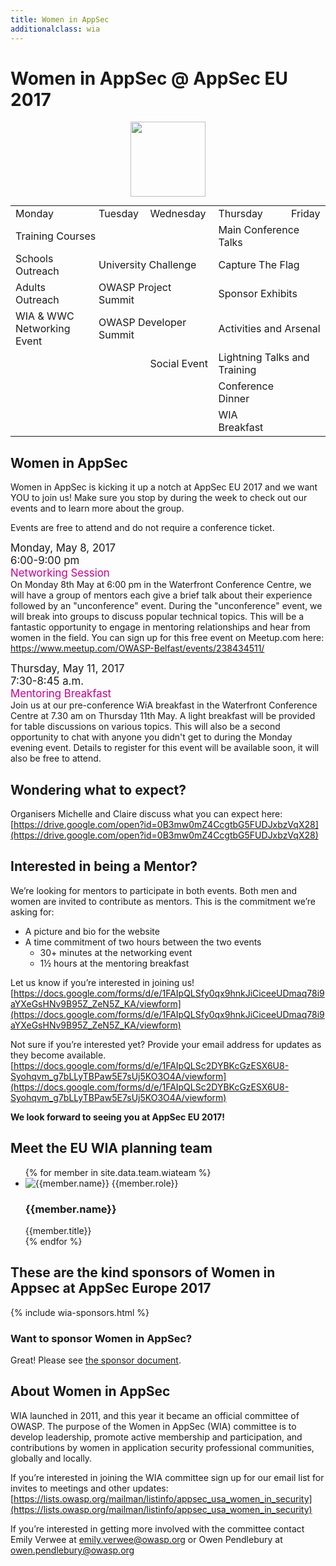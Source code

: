 ```yaml
---
title: Women in AppSec
additionalclass: wia
---
```


<h1>Women in AppSec @ AppSec EU 2017</h1>

<div style="text-align: center;"> 
<img src="/assets/images/WIA_Logo-215x300.png" style="float: none; width: 120px; margin: 0px 0px 1em 0px;">
</div>

<div class="nomargins">
<table class="arrowed" style="max-width: 99em; margin:0 auto; margin-bottom: 1em">
<tr><td>Monday</td><td>Tuesday</td><td>Wednesday</td><td>Thursday</td><td>Friday</td></tr>
<tr><td colspan="3">Training Courses</td><td colspan="2">Main Conference Talks</td></tr>
<tr><td>Schools Outreach</td><td colspan="2">University Challenge</td><td colspan="2">Capture The Flag</td></tr>
<tr><td>Adults Outreach</td><td colspan="2">OWASP Project Summit</td><td colspan="2">Sponsor Exhibits</td></tr>
<tr><td class="wia">WIA & WWC Networking Event</td><td colspan="2">OWASP Developer Summit</td><td colspan="2">Activities and Arsenal</td></tr>
<tr><td colspan="2" class="white"></td><td>Social Event</td><td colspan="2">Lightning Talks and Training</td></tr>
<tr><td colspan="3" class="white"></td><td>Conference Dinner</td></tr>
<tr><td colspan="3" class="white"></td><td colspan="1" class="wia">WIA Breakfast</td></tr>
</table>
</div>

## Women in AppSec

Women in AppSec is kicking it up a notch at AppSec EU 2017 and we want YOU to join us! Make sure you stop by during the week to check out our events and to learn more about the group.

Events are free to attend and do not require a conference ticket.

<p><div style="font-size: 120%">
Monday, May 8, 2017<br>
6:00-9:00 pm<br>
<span style="color: #c5008f">Networking Session</span></div>
On Monday 8th May at 6:00 pm in the Waterfront Conference Centre, we will have a group of mentors each give a brief talk about their experience followed by an "unconference" event. During the "unconference" event, we will break into groups to discuss popular technical topics. This will be a fantastic opportunity to engage in mentoring relationships and hear from women in the field.
You can sign up for this free event on Meetup.com here:  
<a href="https://www.meetup.com/OWASP-Belfast/events/238434511/">https://www.meetup.com/OWASP-Belfast/events/238434511/</a> 
</p>

<p><div style="font-size: 120%">
Thursday, May 11, 2017<br> 
7:30-8:45 a.m.<br>
<span style="color: #c5008f">Mentoring Breakfast</span></div>
Join us at our pre-conference WiA breakfast in the Waterfront Conference Centre at 7.30 am on Thursday 11th May. A light breakfast will be provided for table discussions on various topics. This will also be a second opportunity to chat with anyone you didn't get to during the Monday evening event. Details to register for this event will be available soon, it will also be free to attend.
</p>

## Wondering what to expect?
Organisers Michelle and Claire discuss what you can expect here:  
[https://drive.google.com/open?id=0B3mw0mZ4CcgtbG5FUDJxbzVqX28](https://drive.google.com/open?id=0B3mw0mZ4CcgtbG5FUDJxbzVqX28)


## Interested in being a Mentor?
We’re looking for mentors to participate in both events. Both men and women are invited to contribute as mentors. This is the commitment we’re asking for:
* A picture and bio for the website
* A time commitment of two hours between the two events
	* 30+ minutes at the networking event
	* 1½ hours at the mentoring breakfast




Let us know if you’re interested in joining us!  
[https://docs.google.com/forms/d/e/1FAIpQLSfy0qx9hnkJiCiceeUDmaq78i9aYXeGsHNv9B95Z_ZeN5Z_KA/viewform](https://docs.google.com/forms/d/e/1FAIpQLSfy0qx9hnkJiCiceeUDmaq78i9aYXeGsHNv9B95Z_ZeN5Z_KA/viewform)


Not sure if you’re interested yet? Provide your email address for updates as they become available.  
[https://docs.google.com/forms/d/e/1FAIpQLSc2DYBKcGzESX6U8-Syohqvm_g7bLLyTBPaw5E7sUj5KO3O4A/viewform](https://docs.google.com/forms/d/e/1FAIpQLSc2DYBKcGzESX6U8-Syohqvm_g7bLLyTBPaw5E7sUj5KO3O4A/viewform)

**We look forward to seeing you at AppSec EU 2017!**

## Meet the EU WIA planning team

<ul class="team-list">
{% for member in site.data.team.wiateam %}
<li>
	<img src="/assets/images/mask.png" class="masked" style="background-image: url(/assets/images/wia/{{member.image | default: 'owasp_logo.png'}})" alt="{{member.name}} {{member.role}}">
	<h3>{{member.name}}</h3>
	<span class="role">{{member.title}}</span>
</li>
{% endfor %}
</ul>

## These are the kind sponsors of Women in Appsec at AppSec Europe 2017
{% include wia-sponsors.html %}


### Want to sponsor Women in AppSec?
Great! Please see [the sponsor document](/assets/docs/AppSecEUConferenceWIASponsorshipOpportunities.pdf).

## About Women in AppSec

WIA launched in 2011, and this year it became an official committee of OWASP. The purpose of the Women in AppSec (WIA) committee is to develop leadership, promote active membership and participation, and contributions by women in application security professional communities, globally and locally.

If you’re interested in joining the WIA committee sign up for our email list for invites to meetings and other updates:  
[https://lists.owasp.org/mailman/listinfo/appsec_usa_women_in_security](https://lists.owasp.org/mailman/listinfo/appsec_usa_women_in_security)

If you’re interested in getting more involved with the committee contact Emily Verwee at [emily.verwee@owasp.org](mailto:emily.verwee@owasp.org) or Owen Pendlebury at [owen.pendlebury@owasp.org](mailto:owen.pendlebury@owasp.org) 


